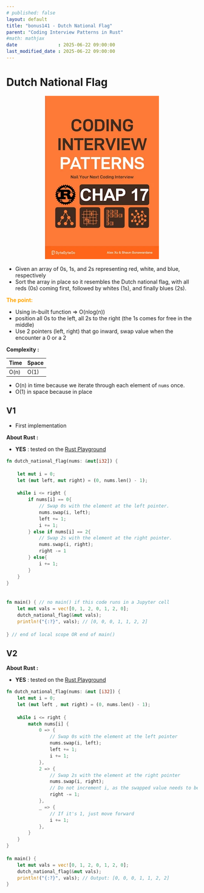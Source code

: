 ```yaml
---
# published: false
layout: default
title: "bonus141 - Dutch National Flag"
parent: "Coding Interview Patterns in Rust"
#math: mathjax
date               : 2025-06-22 09:00:00
last_modified_date : 2025-06-22 09:00:00
---
```


# Dutch National Flag

<div align="center">
<img src="../assets/chap_17.webp" alt="" width="300" loading="lazy"/>
</div>

* Given an array of 0s, 1s, and 2s representing red, white, and blue, respectively
* Sort the array in place so it resembles the Dutch national flag, with all reds (0s) coming first, followed by whites (1s), and finally blues (2s).


<span style="color:orange"><b>The point:</b></span>

* Using in-built function => O(nlog(n))
* position all 0s to the left, all 2s to the right (the 1s comes for free in the middle)
* Use 2 pointers (left, right) that go inward, swap value when the encounter a 0 or a 2  

**Complexity :**

| Time           | Space     |
|----------------|-----------|
| O(n)           | O(1)      |

* O(n) in time because we iterate through each element of `nums` once.
* O(1) in space because in place




<!-- <span style="color:red"><b>TODO : </b></span> 
* Add comments in code -->


<!-- * <span style="color:lime"><b>Preferred solution?</b></span>      -->



## V1

* First implementation

**About Rust :**
* **YES** : tested on the [Rust Playground](https://play.rust-lang.org/)




```rust
fn dutch_national_flag(nums: &mut[i32]) {

    let mut i = 0;
    let (mut left, mut right) = (0, nums.len() - 1);
    
    while i <= right {
        if nums[i] == 0{
            // Swap 0s with the element at the left pointer.
            nums.swap(i, left);
            left += 1;
            i += 1;
        } else if nums[i] == 2{
            // Swap 2s with the element at the right pointer.
            nums.swap(i, right);
            right -= 1
        } else{
            i += 1;
        }
    }
} 


fn main() { // no main() if this code runs in a Jupyter cell
    let mut vals = vec![0, 1, 2, 0, 1, 2, 0]; 
    dutch_national_flag(&mut vals);
    println!("{:?}", vals); // [0, 0, 0, 1, 1, 2, 2]
    
} // end of local scope OR end of main()
```

## V2

**About Rust :**
* **YES** : tested on the [Rust Playground](https://play.rust-lang.org/)



```rust
fn dutch_national_flag(nums: &mut [i32]) {
    let mut i = 0;
    let (mut left , mut right) = (0, nums.len() - 1);
    
    while i <= right {
        match nums[i] {
            0 => {
                // Swap 0s with the element at the left pointer
                nums.swap(i, left);
                left += 1;
                i += 1;
            },
            2 => {
                // Swap 2s with the element at the right pointer
                nums.swap(i, right);
                // Do not increment i, as the swapped value needs to be checked
                right -= 1;
            },
            _ => {
                // If it's 1, just move forward
                i += 1;
            },
        }
    }
}

fn main() {
    let mut vals = vec![0, 1, 2, 0, 1, 2, 0];
    dutch_national_flag(&mut vals);
    println!("{:?}", vals); // Output: [0, 0, 0, 1, 1, 2, 2]
}

```
